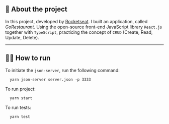 ## :rocket: About the project

In this project, developed by [Rocketseat](https://www.rocketseat.com.br/). I built an application, called _GoRestaurant._ Using the open-source front-end JavaScript library `React.js` together with `TypeScript`, practicing the concept of `CRUD` (Create, Read, Update, Delete).

---

## 🏃‍♂️ How to run

To initiate the `json-server`, run the following command:

```shell
  yarn json-server server.json -p 3333
```

To run project:

```shell
  yarn start
```

To run tests:

```shell
  yarn test
```
